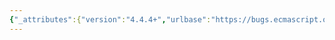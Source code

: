 ```yaml
---
{"_attributes":{"version":"4.4.4+","urlbase":"https://bugs.ecmascript.org/","maintainer":"dherman@mozilla.com"},"bug":{"bug_id":220,"creation_ts":"2011-10-27 17:16:00 -0700","short_desc":"Please give billti@microsoft.com the same bugs.ecmascript.org credentials as me","delta_ts":"2014-07-22 08:32:06 -0700","product":"TC39 Infrastructure","component":"bugzilla","version":"unspecified","rep_platform":"All","op_sys":"All","bug_status":"RESOLVED","resolution":"FIXED","priority":"Normal","bug_severity":"normal","everconfirmed":true,"reporter":{"uid":"dfugate","name":"Dave Fugate"},"assigned_to":{"uid":"dherman","name":"Dave Herman"},"cc":"allen","long_desc":[{"commentid":504,"comment_count":0,"who":{"uid":"dfugate","name":"Dave Fugate"},"bug_when":"2011-10-27 17:16:33 -0700","thetext":"Bill Ticehurst is my manager at Microsoft and needs the same ability to triage test262 bugs as I do.\n\nThanks!\n\nDave"}]}}
---
```


